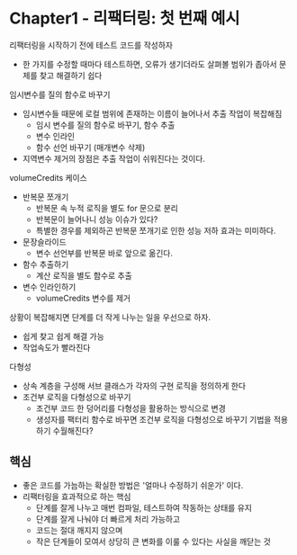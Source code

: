 # Chapter1 - 리팩터링: 첫 번째 예시

리팩터링을 시작하기 전에 테스트 코드를 작성하자
- 한 가지를 수정할 때마다 테스트하면, 오류가 생기더라도 살펴볼 범위가 좁아서 문제를 찾고 해결하기 쉽다

임시변수를 질의 함수로 바꾸기
- 임시변수들 때문에 로컬 범위에 존재하는 이름이 늘어나서 추출 작업이 복잡해짐
  - 임시 변수를 질의 함수로 바꾸기, 함수 추출
  - 변수 인라인
  - 함수 선언 바꾸기 (매개변수 삭제)
- 지역변수 제거의 장점은 추출 작업이 쉬워진다는 것이다.

volumeCredits 케이스
- 반복문 쪼개기
  - 반복문 속 누적 로직을 별도 for 문으로 분리
  - 반복문이 늘어나니 성능 이슈가 있다?
  - 특별한 경우를 제외하곤 반복문 쪼개기로 인한 성능 저하 효과는 미미하다.
- 문장슬라이드
    - 변수 선언부를 반복문 바로 앞으로 옮긴다.
- 함수 추출하기
  - 계산 로직을 별도 함수로 추출
- 변수 인라인하기
  - volumeCredits 변수를 제거

상황이 복잡해지면 단계를 더 작게 나누는 일을 우선으로 하자.
- 쉽게 찾고 쉽게 해결 가능
- 작업속도가 빨라진다

다형성
- 상속 계층을 구성해 서브 클래스가 각자의 구현 로직을 정의하게 한다
- 조건부 로직을 다형성으로 바꾸기
  - 조건부 코드 한 덩어리를 다형성을 활용하는 방식으로 변경
  - 생성자를 팩터리 함수로 바꾸면 조건부 로직을 다형성으로 바꾸기 기법을 적용하기 수월해진다?


## 핵심

- 좋은 코드를 가늠하는 확실한 방법은 '얼마나 수정하기 쉬운가' 이다. 
- 리팩터링을 효과적으로 하는 핵심
  - 단계를 잘게 나누고 매번 컴파일, 테스트하여 작동하는 상태를 유지 
  - 단계를 잘게 나눠야 더 빠르게 처리 가능하고
  - 코드는 절대 깨지지 않으며
  - 작은 단계들이 모여서 상당히 큰 변화를 이룰 수 있다는 사실을 깨닫는 것
